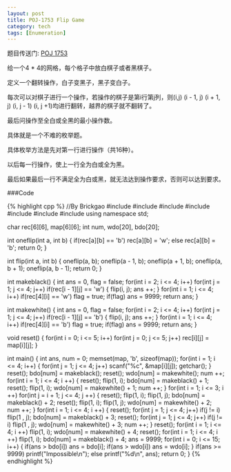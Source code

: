 ```yaml
---
layout: post
title: POJ-1753 Flip Game
category: tech
tags: [Enumeration]
---
```


题目传送门: <a href = "http://poj.org/problem?id=1753" >POJ 1753</a>

给一个4 * 4的网格，每个格子中放白棋子或者黑棋子。

定义一个翻转操作，白子变黑子，黑子变白子。

每次可以对棋子进行一个操作，若操作的棋子是第i行第j列，则(i,j) (i - 1, j) (i + 1, j) (i, j - 1) (i, j +1)均进行翻转，越界的棋子就不翻转了。

最后问操作至全白或全黑的最小操作数。

具体就是一个不难的枚举题。

具体枚举方法是先对第一行进行操作（共16种）。

以后每一行操作，使上一行全为白或全为黑。

最后如果最后一行不满足全为白或黑，就无法达到操作要求，否则可以达到要求。

###Code

{% highlight cpp %}
//By Brickgao
#include <iostream>
#include <cstdio>
#include <cstring>
#include <cmath>
#include <cstdlib>
#include <algorithm>
#include <vector>
using namespace std;

char rec[6][6], map[6][6];
int num, wdo[20], bdo[20];

int oneflip(int a, int b)
{
	if(rec[a][b] == 'b') rec[a][b] = 'w';
	else rec[a][b] = 'b';
	return 0;
}

int flip(int a, int b)
{
	oneflip(a, b);
	oneflip(a - 1, b);
	oneflip(a + 1, b);
	oneflip(a, b + 1);
	oneflip(a, b - 1);
	return 0;
}

int makeblack()
{
	int ans = 0, flag = false;
	for(int i = 2; i <= 4; i++)
		for(int j = 1; j <= 4; j++)
			if(rec[i - 1][j] == 'w')
			{
				flip(i, j);
				ans ++;
			}
	for(int i = 1; i <= 4; i++)
		if(rec[4][i] == 'w')
			flag = true;
	if(flag)
		ans = 9999;
	return ans;	
}

int makewhite()
{
	int ans = 0, flag = false;
	for(int i = 2; i <= 4; i++)
		for(int j = 1; j <= 4; j++)
			if(rec[i - 1][j] == 'b')
			{
				flip(i, j);
				ans ++;
			}
	for(int i = 1; i <= 4; i++)
		if(rec[4][i] == 'b')
			flag = true;
	if(flag)
		ans = 9999;
	return ans;	
}

void reset()
{
	for(int i = 0; i <= 5; i++)
		for(int j = 0; j <= 5; j++)
			rec[i][j] = map[i][j];
}

int main()
{
	int ans, num = 0;
	memset(map, 'b', sizeof(map));
	for(int i = 1; i <= 4; i++)
	{
		for(int j = 1; j <= 4; j++)
			scanf("%c", &map[i][j]);
		getchar();
	}
	reset();
	bdo[num] = makeblack();
	reset();
	wdo[num] = makewhite();
	num ++;
	for(int i = 1; i <= 4; i ++)
	{
		reset();
		flip(1, i);
		bdo[num] = makeblack() + 1;
		reset();
		flip(1, i);
		wdo[num] = makewhite() + 1;
		num ++;
	}
	for(int i = 1; i <= 3; i ++)
		for(int j = i + 1; j <= 4; j ++)
		{
			reset();
			flip(1, i);
			flip(1, j);
			bdo[num] = makeblack() + 2;
			reset();
			flip(1, i);
			flip(1, j);
			wdo[num] = makewhite() + 2;
			num ++;
		}
	for(int i = 1; i <= 4; i ++)
	{
		reset();
		for(int j = 1; j <= 4; j++)
			if(j != i)			
				flip(1 , j);
		bdo[num] = makeblack() + 3;
		reset();
		for(int j = 1; j <= 4; j++)
			if(j != i)
				flip(1 , j);
		wdo[num] = makewhite() + 3;
		num ++;
	}
	reset();
	for(int i = 1; i <= 4; i ++)
		flip(1, i);
	wdo[num] = makewhite() + 4;
	reset();
	for(int i = 1; i <= 4; i ++)
		flip(1, i);
	bdo[num] = makeblack() + 4;
	ans = 9999;
	for(int i = 0; i <= 15; i++)
	{
		if(ans > bdo[i]) ans = bdo[i];
		if(ans > wdo[i]) ans = wdo[i];
	}
	if(ans >= 9999) printf("Impossible\n");
	else
		printf("%d\n", ans);
    return 0;
}
{% endhighlight %}
